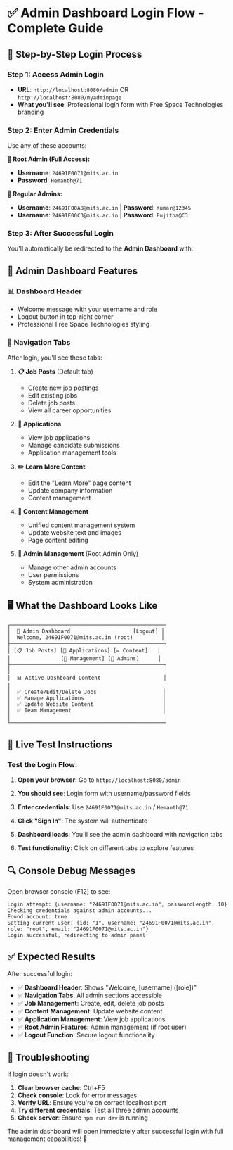 # ✅ Admin Dashboard Login Flow - Complete Guide

## 🔐 **Step-by-Step Login Process**

### **Step 1: Access Admin Login**
- **URL**: `http://localhost:8080/admin` OR `http://localhost:8080/myadminpage`
- **What you'll see**: Professional login form with Free Space Technologies branding

### **Step 2: Enter Admin Credentials**
Use any of these accounts:

**🔑 Root Admin (Full Access):**
- **Username**: `24691F0071@mits.ac.in`
- **Password**: `Hemanth@71`

**🔑 Regular Admins:**
- **Username**: `24691F00A8@mits.ac.in` | **Password**: `Kumar@12345`
- **Username**: `24691F00C3@mits.ac.in` | **Password**: `Pujitha@C3`

### **Step 3: After Successful Login**
You'll automatically be redirected to the **Admin Dashboard** with:

## 🎯 **Admin Dashboard Features**

### **📊 Dashboard Header**
- Welcome message with your username and role
- Logout button in top-right corner
- Professional Free Space Technologies styling

### **🔗 Navigation Tabs**
After login, you'll see these tabs:

1. **📋 Job Posts** (Default tab)
   - Create new job postings
   - Edit existing jobs
   - Delete job posts
   - View all career opportunities

2. **📄 Applications**
   - View job applications
   - Manage candidate submissions
   - Application management tools

3. **✏️ Learn More Content**
   - Edit the "Learn More" page content
   - Update company information
   - Content management

4. **🎨 Content Management**
   - Unified content management system
   - Update website text and images
   - Page content editing

5. **👥 Admin Management** (Root Admin Only)
   - Manage other admin accounts
   - User permissions
   - System administration

## 🖥️ **What the Dashboard Looks Like**

```
┌─────────────────────────────────────────────────┐
│  🏢 Admin Dashboard                    [Logout] │
│  Welcome, 24691F0071@mits.ac.in (root)         │
├─────────────────────────────────────────────────┤
│ [📋 Job Posts] [📄 Applications] [✏️ Content]   │
│                [🎨 Management] [👥 Admins]      │
├─────────────────────────────────────────────────┤
│                                                 │
│  📊 Active Dashboard Content                    │
│                                                 │
│  ✅ Create/Edit/Delete Jobs                     │
│  ✅ Manage Applications                         │
│  ✅ Update Website Content                      │
│  ✅ Team Management                             │
│                                                 │
└─────────────────────────────────────────────────┘
```

## 🚀 **Live Test Instructions**

### **Test the Login Flow:**

1. **Open your browser**: Go to `http://localhost:8080/admin`

2. **You should see**: Login form with username/password fields

3. **Enter credentials**: Use `24691F0071@mits.ac.in` / `Hemanth@71`

4. **Click "Sign In"**: The system will authenticate

5. **Dashboard loads**: You'll see the admin dashboard with navigation tabs

6. **Test functionality**: Click on different tabs to explore features

## 🔍 **Console Debug Messages**

Open browser console (F12) to see:
```
Login attempt: {username: "24691F0071@mits.ac.in", passwordLength: 10}
Checking credentials against admin accounts...
Found account: true
Setting current user: {id: "1", username: "24691F0071@mits.ac.in", role: "root", email: "24691F0071@mits.ac.in"}
Login successful, redirecting to admin panel
```

## ✅ **Expected Results**

After successful login:
- ✅ **Dashboard Header**: Shows "Welcome, [username] ([role])"
- ✅ **Navigation Tabs**: All admin sections accessible
- ✅ **Job Management**: Create, edit, delete job posts
- ✅ **Content Management**: Update website content
- ✅ **Application Management**: View job applications
- ✅ **Root Admin Features**: Admin management (if root user)
- ✅ **Logout Function**: Secure logout functionality

## 🔧 **Troubleshooting**

If login doesn't work:
1. **Clear browser cache**: Ctrl+F5
2. **Check console**: Look for error messages
3. **Verify URL**: Ensure you're on correct localhost port
4. **Try different credentials**: Test all three admin accounts
5. **Check server**: Ensure `npm run dev` is running

The admin dashboard will open immediately after successful login with full management capabilities! 🎯

